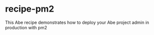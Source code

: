 # recipe-pm2
This Abe recipe demonstrates how to deploy your Abe project admin in production with pm2
